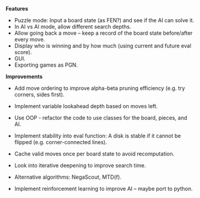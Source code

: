 **Features**
- Puzzle mode: Input a board state (as FEN?) and see if the AI can solve it.
- In AI vs AI mode, allow different search depths.
- Allow going back a move – keep a record of the board state before/after every move.
- Display who is winning and by how much (using current and future eval score).
- GUI.
- Exporting games as PGN.

**Improvements**
- Add move ordering to improve alpha-beta pruning efficiency (e.g. try corners, sides first).
- Implement variable lookahead depth based on moves left.
- Use OOP - refactor the code to use classes for the board, pieces, and AI.
- Implement stability into eval function: A disk is stable if it cannot be flipped (e.g. corner-connected lines).
- Cache valid moves once per board state to avoid recomputation.

- Look into iterative deepening to improve search time.
- Alternative algorithms: NegaScout, MTD(f).
- Implement reinforcement learning to improve AI – maybe port to python.